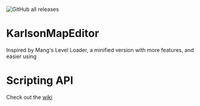 ![GitHub all releases](https://img.shields.io/github/downloads/karlsonmodding/karlsonmapeditor/total)
# KarlsonMapEditor
Inspired by Mang's Level Loader, a minified version with more features, and easier using
# Scripting API
Check out the [wiki](https://github.com/karlsonmodding/KarlsonMapEditor/wiki)
